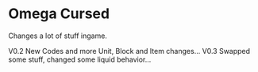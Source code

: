 # Omega Cursed
Changes a lot of stuff ingame.

V0.2 New Codes and more Unit, Block and Item changes...
V0.3 Swapped some stuff, changed some liquid behavior...
